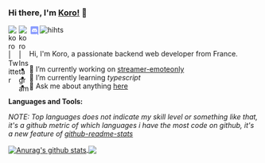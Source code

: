### Hi there, I'm [Koro!](https://krbk.dev) 👋

<a href="https://twitter.com/justekoro">
  <img align="left" alt="koro | Twitter" width="21px" src="https://raw.githubusercontent.com/anuraghazra/anuraghazra/master/assets/twitter.svg" />
</a>
<a href="https://instagram.com/justekoro">
  <img align="left" alt="koro | Instagram" width="21px" src="https://upload.wikimedia.org/wikipedia/commons/e/e7/Instagram_logo_2016.svg" />
</a>
<a href="https://discord.com/users/304541381798658048">
  <img align="left" alt="koro | Discord" width="21px" src="https://raw.githubusercontent.com/anuraghazra/anuraghazra/master/assets/discord.svg">
</a>
<img align="left" alt="hihts" src="https://hits.hop.sh/v1/hits?url=https%3A%2F%2Fgithub.com%2Fjustekoro&bgRight=FAA0A0">
<br />
<br />

Hi, I'm Koro, a passionate backend web developer from France.

- 🔭 I’m currently working on [streamer-emoteonly](https://github.com/justekoro/streamer-emoteonly)
- 🌱 I’m currently learning *typescript*
- 💬 Ask me about anything [here](https://github.com/justekoro/justekoro/issues)

**Languages and Tools:**  

*NOTE: Top languages does not indicate my skill level or something like that, it's a github metric of which languages i have the most code on github, it's a new feature of [github-readme-stats](https://github.com/anuraghazra/github-readme-stats)*


<a href="https://github.com/anuraghazra/github-readme-stats">
  <img align="center" src="https://github-readme-stats.vercel.app/api?username=justekoro&show_icons=true&include_all_commits=true&theme=material-palenight" alt="Anurag's github stats" />
</a>
<a href="https://github.com/anuraghazra/github-readme-stats">
  <img align="center" src="https://github-readme-stats.vercel.app/api/top-langs/?username=justekoro&layout=compact&theme=material-palenight" />
</a>
